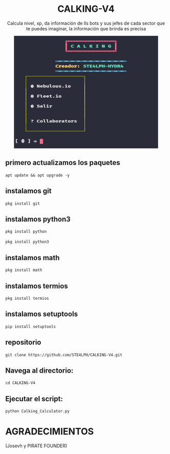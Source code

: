<h1 align="center">CALKING-V4</h1>
<p align="center">Calcula nivel, xp, da información de lls bots y sus jefes de cada sector que te puedes imaginar, la información que brinda es precisa</p>
<p align="center"><img src="20231102_104053.png" width="450" height="350"/></p> 

## primero actualizamos los paquetes
    apt update && apt upgrade -y

## instalamos git
    pkg install git  
## instalamos python3
    pkg install python
    
    pkg install python3
## instalamos math
    pkg install math
## instalamos termios
    pkg install termios
## instalamos setuptools
    pip install setuptools
## repositorio
    git clone https://github.com/STE4LPH/CALKING-V4.git

## Navega al directorio:
    cd CALKING-V4
    
## Ejecutar el script:
    python Calking_Calculator.py

# AGRADECIMIENTOS

(Josevh y PIRATE FOUNDER)
